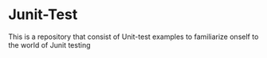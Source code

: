 # Junit-Test
This is a repository that consist of Unit-test examples to familiarize onself to the world of Junit testing
